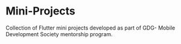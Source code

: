 # Mini-Projects
Collection of Flutter mini projects developed as part of GDG- Mobile Development Society mentorship program.

